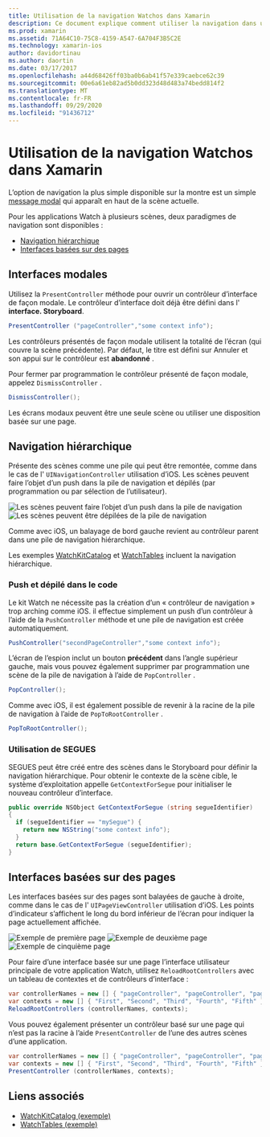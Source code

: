 ```yaml
---
title: Utilisation de la navigation Watchos dans Xamarin
description: Ce document explique comment utiliser la navigation dans une application Watchos. Il traite des interfaces modales, de la navigation hiérarchique et des interfaces basées sur des pages.
ms.prod: xamarin
ms.assetid: 71A64C10-75C8-4159-A547-6A704F3B5C2E
ms.technology: xamarin-ios
author: davidortinau
ms.author: daortin
ms.date: 03/17/2017
ms.openlocfilehash: a44d68426ff03ba0b6ab41f57e339caebce62c39
ms.sourcegitcommit: 00e6a61eb82ad5b0dd323d48d483a74bedd814f2
ms.translationtype: MT
ms.contentlocale: fr-FR
ms.lasthandoff: 09/29/2020
ms.locfileid: "91436712"
---
```

# <a name="working-with-watchos-navigation-in-xamarin"></a>Utilisation de la navigation Watchos dans Xamarin

L’option de navigation la plus simple disponible sur la montre est un simple [message modal](#modal) qui apparaît en haut de la scène actuelle.

Pour les applications Watch à plusieurs scènes, deux paradigmes de navigation sont disponibles :

- [Navigation hiérarchique](#Hierarchical_Navigation)
- [Interfaces basées sur des pages](#Page-Based_Interfaces)

<a name="modal"></a>

## <a name="modal-interfaces"></a>Interfaces modales

Utilisez la `PresentController` méthode pour ouvrir un contrôleur d’interface de façon modale. Le contrôleur d’interface doit déjà être défini dans l' **interface. Storyboard**.

```csharp
PresentController ("pageController","some context info");
```

Les contrôleurs présentés de façon modale utilisent la totalité de l’écran (qui couvre la scène précédente). Par défaut, le titre est défini sur Annuler et son appui sur le contrôleur est **abandonné** .

Pour fermer par programmation le contrôleur présenté de façon modale, appelez `DismissController` .

```csharp
DismissController();
```

Les écrans modaux peuvent être une seule scène ou utiliser une disposition basée sur une page.

<a name="Hierarchical_Navigation"></a>

## <a name="hierarchical-navigation"></a>Navigation hiérarchique

Présente des scènes comme une pile qui peut être remontée, comme dans le cas de l' `UINavigationController` utilisation d’iOS. Les scènes peuvent faire l’objet d’un push dans la pile de navigation et dépilés (par programmation ou par sélection de l’utilisateur).

![Les scènes peuvent faire l’objet d’un push dans la pile de navigation](navigation-images/hierarchy-1.png) ![Les scènes peuvent être dépilées de la pile de navigation](navigation-images/hierarchy-2.png)

Comme avec iOS, un balayage de bord gauche revient au contrôleur parent dans une pile de navigation hiérarchique.

Les exemples [WatchKitCatalog](/samples/xamarin/ios-samples/watchos-watchkitcatalog) et [WatchTables](/samples/xamarin/ios-samples/watchos-watchtables) incluent la navigation hiérarchique.

### <a name="pushing-and-popping-in-code"></a>Push et dépilé dans le code

Le kit Watch ne nécessite pas la création d’un « contrôleur de navigation » trop arching comme iOS. il effectue simplement un push d’un contrôleur à l’aide de la `PushController` méthode et une pile de navigation est créée automatiquement.

```csharp
PushController("secondPageController","some context info");
```

L’écran de l’espion inclut un bouton **précédent** dans l’angle supérieur gauche, mais vous pouvez également supprimer par programmation une scène de la pile de navigation à l’aide de `PopController` .

```csharp
PopController();
```

Comme avec iOS, il est également possible de revenir à la racine de la pile de navigation à l’aide de `PopToRootController` .

```csharp
PopToRootController();
```

### <a name="using-segues"></a>Utilisation de SEGUES

SEGUES peut être créé entre des scènes dans le Storyboard pour définir la navigation hiérarchique. Pour obtenir le contexte de la scène cible, le système d’exploitation appelle `GetContextForSegue` pour initialiser le nouveau contrôleur d’interface.

```csharp
public override NSObject GetContextForSegue (string segueIdentifier)
{
  if (segueIdentifier == "mySegue") {
    return new NSString("some context info");
  }
  return base.GetContextForSegue (segueIdentifier);
}
```

<a name="Page-Based_Interfaces"></a>

## <a name="page-based-interfaces"></a>Interfaces basées sur des pages

Les interfaces basées sur des pages sont balayées de gauche à droite, comme dans le cas de l' `UIPageViewController` utilisation d’iOS. Les points d’indicateur s’affichent le long du bord inférieur de l’écran pour indiquer la page actuellement affichée.

![Exemple de première page](navigation-images/paged-1.png) ![Exemple de deuxième page](navigation-images/paged-2.png) ![Exemple de cinquième page](navigation-images/paged-5.png)

Pour faire d’une interface basée sur une page l’interface utilisateur principale de votre application Watch, utilisez `ReloadRootControllers` avec un tableau de contextes et de contrôleurs d’interface :

```csharp
var controllerNames = new [] { "pageController", "pageController", "pageController", "pageController", "pageController" };
var contexts = new [] { "First", "Second", "Third", "Fourth", "Fifth" };
ReloadRootControllers (controllerNames, contexts);
```

Vous pouvez également présenter un contrôleur basé sur une page qui n’est pas la racine à l’aide `PresentController` de l’une des autres scènes d’une application.

```csharp
var controllerNames = new [] { "pageController", "pageController", "pageController", "pageController", "pageController" };
var contexts = new [] { "First", "Second", "Third", "Fourth", "Fifth" };
PresentController (controllerNames, contexts);
```

## <a name="related-links"></a>Liens associés

- [WatchKitCatalog (exemple)](/samples/xamarin/ios-samples/watchos-watchkitcatalog)
- [WatchTables (exemple)](https://developer.xamarin.com//samples/monotouch/watchOS/WatchTables/)